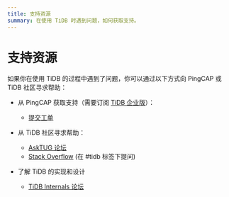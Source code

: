 ```yaml
---
title: 支持资源
summary: 在使用 TiDB 时遇到问题，如何获取支持。
---
```


# 支持资源

如果你在使用 TiDB 的过程中遇到了问题，你可以通过以下方式向 PingCAP 或 TiDB 社区寻求帮助：

+ 从 PingCAP 获取支持（需要订阅 [TiDB 企业版](https://www.pingcap.com/tidb-enterprise/)）：

    - [提交工单](https://support.pingcap.cn/)

+ 从 TiDB 社区寻求帮助：

    - [AskTUG 论坛](https://asktug.com/)
    - [Stack Overflow](https://stackoverflow.com/questions/tagged/tidb) (在 #tidb 标签下提问)

+ 了解 TiDB 的实现和设计

    - [TiDB Internals 论坛](https://internals.tidb.io/)
